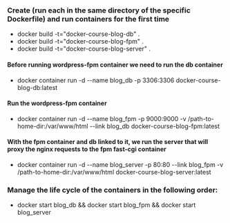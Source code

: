 ### Create (run each in the same directory of the specific Dockerfile) and run containers for the first time
- docker build -t="docker-course-blog-db" .
- docker build -t="docker-course-blog-fpm" .
- docker build -t="docker-course-blog-server" .

#### Before running wordpress-fpm container we need to run the db container
- docker container run -d --name blog_db -p 3306:3306 docker-course-blog-db:latest

#### Run the wordpress-fpm container
- docker container run -d --name blog_fpm -p 9000:9000 -v /path-to-home-dir:/var/www/html --link blog_db docker-course-blog-fpm:latest 

#### With the fpm container and db linked to it, we run the server that will proxy the nginx requests to the fpm fast-cgi container
- docker container run -d --name blog_server -p 80:80 --link blog_fpm -v /path-to-home-dir:/var/www/html docker-course-blog-server:latest

### Manage the life cycle of the containers in the following order:

- docker start blog_db && docker start blog_fpm && docker start blog_server
